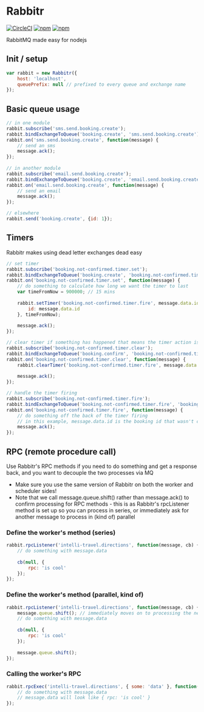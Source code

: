 # Rabbitr
[![CircleCI](https://img.shields.io/circleci/project/urbanmassage/node-rabbitr.svg)](https://circleci.com/gh/urbanmassage/node-rabbitr)
[![npm](https://img.shields.io/npm/v/rabbitr.svg)](https://www.npmjs.com/package/rabbitr)
[![npm](https://img.shields.io/npm/dt/rabbitr.svg)](https://www.npmjs.com/package/rabbitr)

RabbitMQ made easy for nodejs

## Init / setup

```js
var rabbit = new Rabbitr({
	host: 'localhost',
	queuePrefix: null // prefixed to every queue and exchange name
});
```

## Basic queue usage

```js
// in one module
rabbit.subscribe('sms.send.booking.create');
rabbit.bindExchangeToQueue('booking.create', 'sms.send.booking.create');
rabbit.on('sms.send.booking.create', function(message) {
	// send an sms
	message.ack();
});
    
// in another module
rabbit.subscribe('email.send.booking.create');
rabbit.bindExchangeToQueue('booking.create', 'email.send.booking.create');
rabbit.on('email.send.booking.create', function(message) {
	// send an email
	message.ack();
});

// elsewhere
rabbit.send('booking.create', {id: 1});
```

## Timers
Rabbitr makes using dead letter exchanges dead easy

```js
// set timer
rabbit.subscribe('booking.not-confirmed.timer.set');
rabbit.bindExchangeToQueue('booking.create', 'booking.not-confirmed.timer.set');
rabbit.on('booking.not-confirmed.timer.set', function(message) {
	// do something to calculate how long we want the timer to last
	var timeFromNow = 900000; // 15 mins
	
	rabbit.setTimer('booking.not-confirmed.timer.fire', message.data.id, {
	    id: message.data.id
	}, timeFromNow);
	
	message.ack();
});

// clear timer if something has happened that means the timer action isn't required
rabbit.subscribe('booking.not-confirmed.timer.clear');
rabbit.bindExchangeToQueue('booking.confirm', 'booking.not-confirmed.timer.clear');
rabbit.on('booking.not-confirmed.timer.clear', function(message) {
	rabbit.clearTimer('booking.not-confirmed.timer.fire', message.data.id);
        
	message.ack();
});

// handle the timer firing
rabbit.subscribe('booking.not-confirmed.timer.fire');
rabbit.bindExchangeToQueue('booking.not-confirmed.timer.fire', 'booking.not-confirmed.timer.fire');
rabbit.on('booking.not-confirmed.timer.fire', function(message) {
	// do something off the back of the timer firing
	// in this example, message.data.id is the booking id that wasn't confirmed in time
	message.ack();
});
```

## RPC (remote procedure call)
Use Rabbitr's RPC methods if you need to do something and get a response back, and you want to decouple the two processes via MQ

- Make sure you use the same version of Rabbitr on both the worker and scheduler sides!
- Note that we call message.queue.shift() rather than message.ack() to confirm processing for RPC methods - this is as Rabbitr's rpcListener method is set up so you can process in series, or immediately ask for another message to process in (kind of) parallel

### Define the worker's method (series)

```js
rabbit.rpcListener('intelli-travel.directions', function(message, cb) {
	// do something with message.data
	
	cb(null, {
	    rpc: 'is cool'
	});
});
```
    
### Define the worker's method (parallel, kind of)

```js
rabbit.rpcListener('intelli-travel.directions', function(message, cb) {
	message.queue.shift(); // immediately moves on to processing the next 
	// do something with message.data
	
	cb(null, {
	    rpc: 'is cool'
	});
	
	message.queue.shift(); 
});
```

### Calling the worker's RPC

```js
rabbit.rpcExec('intelli-travel.directions', { some: 'data' }, function(err, message) {
	// do something with message.data
	// message.data will look like { rpc: 'is cool' }
});
```
